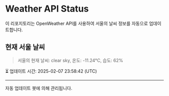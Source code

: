 
# Weather API Status

이 리포지토리는 OpenWeather API를 사용하여 서울의 날씨 정보를 자동으로 업데이트합니다.

## 현재 서울 날씨
> 서울의 현재 날씨: clear sky, 온도: -11.24°C, 습도: 62%

⏳ 업데이트 시간: 2025-02-07 23:58:42 (UTC)

---
자동 업데이트 봇에 의해 관리됩니다.
